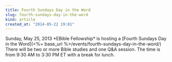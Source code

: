```yaml
---
title: Fourth Sundays Day in the Word
slug: fourth-sundays-day-in-the-word
kind: article
created_at: "2014-05-22 19:01"
---
```

<div itemscope itemtype="http://schema.org/Event" markdown="1">
<meta itemprop="name" content="<%= h :title %>">

<span itemprop="description">
Sunday, May 25, 2013 *EBible Fellowship* is hosting a 
[Fourth Sundays Day in the Word](<%= base_url %>/events/fourth-sundays-day-in-the-word/)
There will be two or more Bible studies and one Q&A session.  
The time is from 9:30 AM to 3:30 PM ET with a break for lunch.
</span>

<meta itemprop="startDate" content="2014-04-27T09:30-0400">
<meta itemprop="endDate" content="2014-04-27T15:30-0400">

</div>

